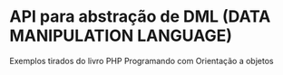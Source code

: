  <h1>API para abstração de DML (DATA MANIPULATION LANGUAGE)</h1>
 <p>Exemplos tirados do livro PHP Programando com Orientação a objetos</p>
